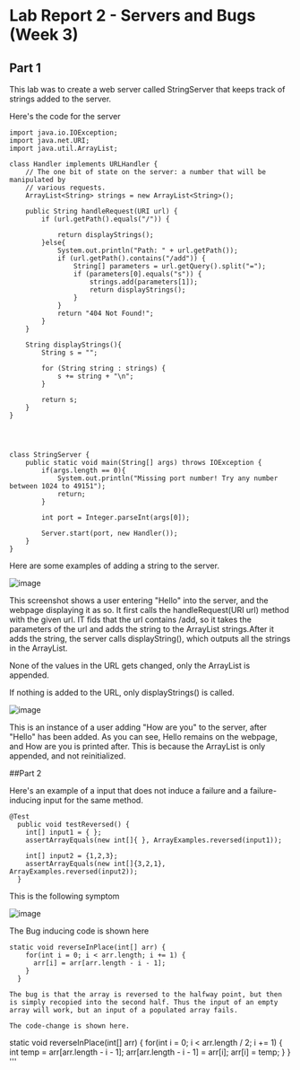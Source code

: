 # Lab Report 2 - Servers and Bugs (Week 3)
## Part 1

This lab was to create a web server called StringServer that keeps track of strings added to the server.

Here's the code for the server

```
import java.io.IOException;
import java.net.URI;
import java.util.ArrayList;

class Handler implements URLHandler {
    // The one bit of state on the server: a number that will be manipulated by
    // various requests.
    ArrayList<String> strings = new ArrayList<String>();

    public String handleRequest(URI url) {
        if (url.getPath().equals("/")) {
            
            return displayStrings();
        }else{
            System.out.println("Path: " + url.getPath());
            if (url.getPath().contains("/add")) {
                String[] parameters = url.getQuery().split("=");
                if (parameters[0].equals("s")) {
                    strings.add(parameters[1]);
                    return displayStrings();
                }
            }
            return "404 Not Found!";
        }
    }

    String displayStrings(){
        String s = "";

        for (String string : strings) {
            s += string + "\n";
        }

        return s;
    }
}




class StringServer {
    public static void main(String[] args) throws IOException {
        if(args.length == 0){
            System.out.println("Missing port number! Try any number between 1024 to 49151");
            return;
        }

        int port = Integer.parseInt(args[0]);

        Server.start(port, new Handler());
    }
}
```


Here are some examples of adding a string to the server.



![image](https://user-images.githubusercontent.com/98483167/215677843-510df28b-83b8-486f-8a08-1e8c1b2eb623.png)

This screenshot shows a user entering "Hello" into the server, and the webpage displaying it as so. It first calls the handleRequest(URI url) method with the given url. IT fids that the url contains /add, so it takes the parameters of the url and adds the string to the ArrayList strings.After it adds the string, the server calls displayString(), which outputs all the strings in the ArrayList.

None of the values in the URL gets changed, only the ArrayList is appended.

If nothing is added to the URL, only displayStrings() is called.

![image](https://user-images.githubusercontent.com/98483167/215681015-e51d587b-7624-47f9-ace3-465cd77047dc.png)

This is an instance of a user adding "How are you" to the server, after "Hello" has been added. As you can see, Hello remains on the webpage, and How are you is printed after. This is because the ArrayList is only appended, and not reinitialized.


##Part 2

Here's an example of a input that does not induce a failure and a failure-inducing input for the same method.

```
@Test
  public void testReversed() {
    int[] input1 = { };
    assertArrayEquals(new int[]{ }, ArrayExamples.reversed(input1));

    int[] input2 = {1,2,3};
    assertArrayEquals(new int[]{3,2,1}, ArrayExamples.reversed(input2));
  }
 ```
 
 This is the following symptom
 
![image](https://user-images.githubusercontent.com/98483167/215683647-0b13c5d1-8c26-4d34-9e8b-8365d44eb9c0.png)

The Bug inducing code is shown here

```
static void reverseInPlace(int[] arr) {
    for(int i = 0; i < arr.length; i += 1) {
      arr[i] = arr[arr.length - i - 1];
    }
  }

The bug is that the array is reversed to the halfway point, but then is simply recopied into the second half. Thus the input of an empty array will work, but an input of a populated array fails.

The code-change is shown here.

```
  static void reverseInPlace(int[] arr) {
    for(int i = 0; i < arr.length / 2; i += 1) {
      int temp = arr[arr.length - i - 1];
      arr[arr.length - i - 1] = arr[i];
      arr[i] = temp;
    }
  }
 '''
 
